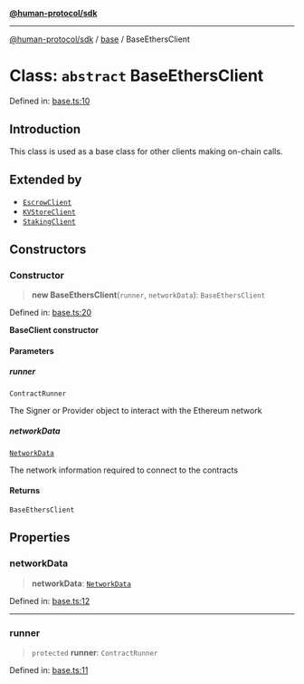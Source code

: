 [**@human-protocol/sdk**](../../README.md)

***

[@human-protocol/sdk](../../modules.md) / [base](../README.md) / BaseEthersClient

# Class: `abstract` BaseEthersClient

Defined in: [base.ts:10](https://github.com/humanprotocol/human-protocol/blob/4f9f4810c9c1a654191936e19a0b74f958029c9b/packages/sdk/typescript/human-protocol-sdk/src/base.ts#L10)

## Introduction

This class is used as a base class for other clients making on-chain calls.

## Extended by

- [`EscrowClient`](../../escrow/classes/EscrowClient.md)
- [`KVStoreClient`](../../kvstore/classes/KVStoreClient.md)
- [`StakingClient`](../../staking/classes/StakingClient.md)

## Constructors

### Constructor

> **new BaseEthersClient**(`runner`, `networkData`): `BaseEthersClient`

Defined in: [base.ts:20](https://github.com/humanprotocol/human-protocol/blob/4f9f4810c9c1a654191936e19a0b74f958029c9b/packages/sdk/typescript/human-protocol-sdk/src/base.ts#L20)

**BaseClient constructor**

#### Parameters

##### runner

`ContractRunner`

The Signer or Provider object to interact with the Ethereum network

##### networkData

[`NetworkData`](../../types/type-aliases/NetworkData.md)

The network information required to connect to the contracts

#### Returns

`BaseEthersClient`

## Properties

### networkData

> **networkData**: [`NetworkData`](../../types/type-aliases/NetworkData.md)

Defined in: [base.ts:12](https://github.com/humanprotocol/human-protocol/blob/4f9f4810c9c1a654191936e19a0b74f958029c9b/packages/sdk/typescript/human-protocol-sdk/src/base.ts#L12)

***

### runner

> `protected` **runner**: `ContractRunner`

Defined in: [base.ts:11](https://github.com/humanprotocol/human-protocol/blob/4f9f4810c9c1a654191936e19a0b74f958029c9b/packages/sdk/typescript/human-protocol-sdk/src/base.ts#L11)
